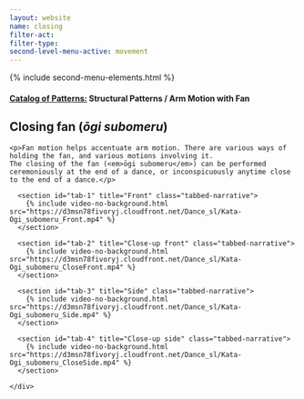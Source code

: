 ```yaml
---
layout: website
name: closing
filter-act:
filter-type:
second-level-menu-active: movement
---
```

{% include second-menu-elements.html %}

<main class="page-content">
  <div class="text-container">
    <h4><a href="/movement/">Catalog of Patterns:</a> Structural Patterns / Arm Motion with Fan</h4>
    <h2>Closing fan (<em>ōgi subomeru</em>)</h2>


    <p>Fan motion helps accentuate arm motion. There are various ways of holding the fan, and various motions involving it.
    The closing of the fan (<em>ōgi subomeru</em>) can be performed ceremoniously at the end of a dance, or inconspicuously anytime close to the end of a dance.</p>

  </div>


<div class="tabs-container">
  <div class="tabs-container__links">
    <div class="wrapper">
      <div id="tabs"></div>
    </div>
  </div>
  <div class="tabs-container__content">
    <div class="wrapper">

      <section id="tab-1" title="Front" class="tabbed-narrative">
        {% include video-no-background.html src="https://d3msn78fivoryj.cloudfront.net/Dance_sl/Kata-Ogi_subomeru_Front.mp4" %}
      </section>

      <section id="tab-2" title="Close-up front" class="tabbed-narrative">
        {% include video-no-background.html src="https://d3msn78fivoryj.cloudfront.net/Dance_sl/Kata-Ogi_subomeru_CloseFront.mp4" %}
      </section>

      <section id="tab-3" title="Side" class="tabbed-narrative">
        {% include video-no-background.html src="https://d3msn78fivoryj.cloudfront.net/Dance_sl/Kata-Ogi_subomeru_Side.mp4" %}
      </section>

      <section id="tab-4" title="Close-up side" class="tabbed-narrative">
        {% include video-no-background.html src="https://d3msn78fivoryj.cloudfront.net/Dance_sl/Kata-Ogi_subomeru_CloseSide.mp4" %}
      </section>

    </div>
  </div>
</div>
</main>
